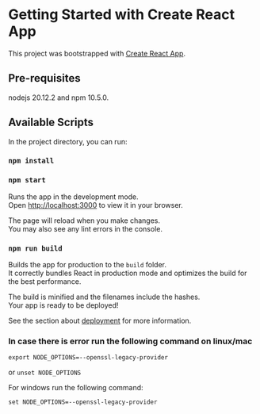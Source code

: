 # Getting Started with Create React App

This project was bootstrapped with [Create React App](https://github.com/facebook/create-react-app).

## Pre-requisites
nodejs 20.12.2 and npm 10.5.0.

## Available Scripts

In the project directory, you can run:

### `npm install`

### `npm start`

Runs the app in the development mode.\
Open [http://localhost:3000](http://localhost:3000) to view it in your browser.

The page will reload when you make changes.\
You may also see any lint errors in the console.

### `npm run build`

Builds the app for production to the `build` folder.\
It correctly bundles React in production mode and optimizes the build for the best performance.

The build is minified and the filenames include the hashes.\
Your app is ready to be deployed!

See the section about [deployment](https://facebook.github.io/create-react-app/docs/deployment) for more information.

### In case there is error run the following command on linux/mac
`export NODE_OPTIONS=--openssl-legacy-provider`

or `unset NODE_OPTIONS`

For windows run the following command:

 `set NODE_OPTIONS=--openssl-legacy-provider`